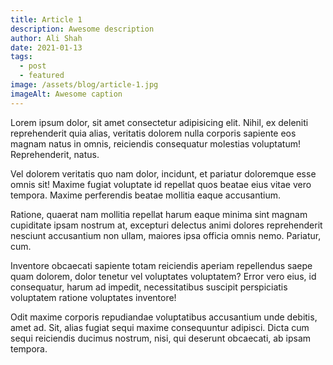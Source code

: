 ```yaml
---
title: Article 1
description: Awesome description
author: Ali Shah
date: 2021-01-13
tags:
  - post
  - featured
image: /assets/blog/article-1.jpg
imageAlt: Awesome caption
---
```

Lorem ipsum dolor, sit amet consectetur adipisicing elit. Nihil, ex deleniti reprehenderit quia alias, veritatis dolorem nulla corporis sapiente eos magnam natus in omnis, reiciendis consequatur molestias voluptatum! Reprehenderit, natus.

Vel dolorem veritatis quo nam dolor, incidunt, et pariatur doloremque esse omnis sit! Maxime fugiat voluptate id repellat quos beatae eius vitae vero tempora. Maxime perferendis beatae mollitia eaque accusantium.

Ratione, quaerat nam mollitia repellat harum eaque minima sint magnam cupiditate ipsam nostrum at, excepturi delectus animi dolores reprehenderit nesciunt accusantium non ullam, maiores ipsa officia omnis nemo. Pariatur, cum.

Inventore obcaecati sapiente totam reiciendis aperiam repellendus saepe quam dolorem, dolor tenetur vel voluptates voluptatem? Error vero eius, id consequatur, harum ad impedit, necessitatibus suscipit perspiciatis voluptatem ratione voluptates inventore!

Odit maxime corporis repudiandae voluptatibus accusantium unde debitis, amet ad. Sit, alias fugiat sequi maxime consequuntur adipisci. Dicta cum sequi reiciendis ducimus nostrum, nisi, qui deserunt obcaecati, ab ipsam tempora.